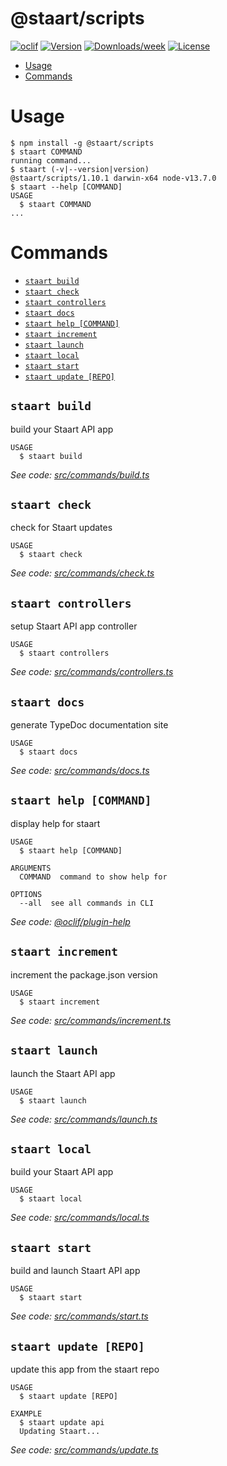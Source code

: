 @staart/scripts
===============



[![oclif](https://img.shields.io/badge/cli-oclif-brightgreen.svg)](https://oclif.io)
[![Version](https://img.shields.io/npm/v/@staart/scripts.svg)](https://npmjs.org/package/@staart/scripts)
[![Downloads/week](https://img.shields.io/npm/dw/@staart/scripts.svg)](https://npmjs.org/package/@staart/scripts)
[![License](https://img.shields.io/npm/l/@staart/scripts.svg)](https://github.com/staart/packages/blob/master/package.json)

<!-- toc -->
* [Usage](#usage)
* [Commands](#commands)
<!-- tocstop -->
# Usage
<!-- usage -->
```sh-session
$ npm install -g @staart/scripts
$ staart COMMAND
running command...
$ staart (-v|--version|version)
@staart/scripts/1.10.1 darwin-x64 node-v13.7.0
$ staart --help [COMMAND]
USAGE
  $ staart COMMAND
...
```
<!-- usagestop -->
# Commands
<!-- commands -->
* [`staart build`](#staart-build)
* [`staart check`](#staart-check)
* [`staart controllers`](#staart-controllers)
* [`staart docs`](#staart-docs)
* [`staart help [COMMAND]`](#staart-help-command)
* [`staart increment`](#staart-increment)
* [`staart launch`](#staart-launch)
* [`staart local`](#staart-local)
* [`staart start`](#staart-start)
* [`staart update [REPO]`](#staart-update-repo)

## `staart build`

build your Staart API app

```
USAGE
  $ staart build
```

_See code: [src/commands/build.ts](https://github.com/staart/packages/blob/v1.10.1/src/commands/build.ts)_

## `staart check`

check for Staart updates

```
USAGE
  $ staart check
```

_See code: [src/commands/check.ts](https://github.com/staart/packages/blob/v1.10.1/src/commands/check.ts)_

## `staart controllers`

setup Staart API app controller

```
USAGE
  $ staart controllers
```

_See code: [src/commands/controllers.ts](https://github.com/staart/packages/blob/v1.10.1/src/commands/controllers.ts)_

## `staart docs`

generate TypeDoc documentation site

```
USAGE
  $ staart docs
```

_See code: [src/commands/docs.ts](https://github.com/staart/packages/blob/v1.10.1/src/commands/docs.ts)_

## `staart help [COMMAND]`

display help for staart

```
USAGE
  $ staart help [COMMAND]

ARGUMENTS
  COMMAND  command to show help for

OPTIONS
  --all  see all commands in CLI
```

_See code: [@oclif/plugin-help](https://github.com/oclif/plugin-help/blob/v2.2.3/src/commands/help.ts)_

## `staart increment`

increment the package.json version

```
USAGE
  $ staart increment
```

_See code: [src/commands/increment.ts](https://github.com/staart/packages/blob/v1.10.1/src/commands/increment.ts)_

## `staart launch`

launch the Staart API app

```
USAGE
  $ staart launch
```

_See code: [src/commands/launch.ts](https://github.com/staart/packages/blob/v1.10.1/src/commands/launch.ts)_

## `staart local`

build your Staart API app

```
USAGE
  $ staart local
```

_See code: [src/commands/local.ts](https://github.com/staart/packages/blob/v1.10.1/src/commands/local.ts)_

## `staart start`

build and launch Staart API app

```
USAGE
  $ staart start
```

_See code: [src/commands/start.ts](https://github.com/staart/packages/blob/v1.10.1/src/commands/start.ts)_

## `staart update [REPO]`

update this app from the staart repo

```
USAGE
  $ staart update [REPO]

EXAMPLE
  $ staart update api
  Updating Staart...
```

_See code: [src/commands/update.ts](https://github.com/staart/packages/blob/v1.10.1/src/commands/update.ts)_
<!-- commandsstop -->
